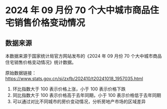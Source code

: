 # 2024 年 09 月份 70 个大中城市商品住宅销售价格变动情况

## 数据来源

本数据来源于国家统计局官方网站发布的《2024 年 09 月份 70 个大中城市商品住宅销售价格变动情况》统计数据。

原始数据链接：https://www.stats.gov.cn/sj/zxfb/202410/t20241018_1957035.html

1. 环比指数大于 100 表示价格上涨，小于 100 表示价格下跌
2. 同比指数大于 100 表示价格高于去年同期，小于 100 表示价格低于去年同期
3. 可以通过对比不同城市的房价变动情况，分析房地产市场的区域差异
